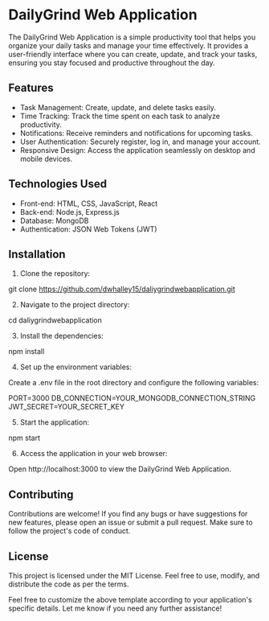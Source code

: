 # DailyGrind Web Application

The DailyGrind Web Application is a simple productivity tool that helps you organize your daily tasks and manage your time effectively. It provides a user-friendly interface where you can create, update, and track your tasks, ensuring you stay focused and productive throughout the day.

## Features

- Task Management: Create, update, and delete tasks easily.
- Time Tracking: Track the time spent on each task to analyze productivity.
- Notifications: Receive reminders and notifications for upcoming tasks.
- User Authentication: Securely register, log in, and manage your account.
- Responsive Design: Access the application seamlessly on desktop and mobile devices.

## Technologies Used

- Front-end: HTML, CSS, JavaScript, React
- Back-end: Node.js, Express.js
- Database: MongoDB
- Authentication: JSON Web Tokens (JWT)

## Installation

1. Clone the repository:

git clone https://github.com/dwhalley15/daliygrindwebapplication.git

2. Navigate to the project directory:

cd daliygrindwebapplication

3. Install the dependencies:

npm install

4. Set up the environment variables:

Create a .env file in the root directory and configure the following variables:

PORT=3000
DB_CONNECTION=YOUR_MONGODB_CONNECTION_STRING
JWT_SECRET=YOUR_SECRET_KEY

5. Start the application:

npm start

6. Access the application in your web browser:

Open http://localhost:3000 to view the DailyGrind Web Application.

## Contributing

Contributions are welcome! If you find any bugs or have suggestions for new features, please open an issue or submit a pull request. Make sure to follow the project's code of conduct.

## License

This project is licensed under the MIT License. Feel free to use, modify, and distribute the code as per the terms.

Feel free to customize the above template according to your application's specific details. Let me know if you need any further assistance!





